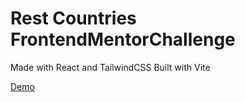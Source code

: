 # Rest Countries FrontendMentorChallenge

Made with React and TailwindCSS
Built with Vite

[Demo](https://flag-api-react-vite-tailwind.vercel.app/)
